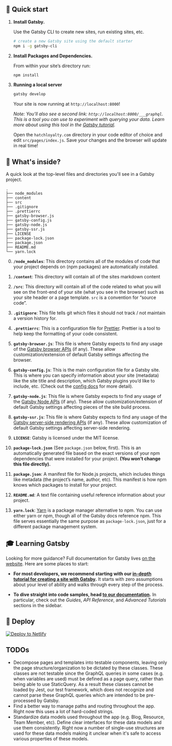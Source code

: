 ## 🚀 Quick start

1.  **Install Gatsby.**

    Use the Gatsby CLI to create new sites, run existing sites, etc.

    ```sh
    # create a new Gatsby site using the default starter
    npm i -g gatsby-cli
    ```

1.  **Install Packages and Dependencies.**

    From within your site’s directory run:

    ```sh
    npm install
    ```

1.  **Running a local server**

    ```sh
    gatsby develop
    ```

    Your site is now running at `http://localhost:8000`!

    *Note: You'll also see a second link: `http://localhost:8000/___graphql`. This is a tool you can use to experiment with querying your data. Learn more about using this tool in the [Gatsby tutorial](https://www.gatsbyjs.org/tutorial/part-five/#introducing-graphiql).*

    Open the `hatchloyalty.com` directory in your code editor of choice and edit `src/pages/index.js`. Save your changes and the browser will update in real time!

## 🧐 What's inside?

A quick look at the top-level files and directories you'll see in a Gatsby project.

    .
    ├── node_modules
    ├── content
    ├── src
    ├── .gitignore
    ├── .prettierrc
    ├── gatsby-browser.js
    ├── gatsby-config.js
    ├── gatsby-node.js
    ├── gatsby-ssr.js
    ├── LICENSE
    ├── package-lock.json
    ├── package.json
    ├── README.md
    └── yarn.lock

  0.  **`/node_modules`**: This directory contains all of the modules of code that your project depends on (npm packages) are automatically installed.

  1.  **`/content`**: This directory will contain all of the sites markdown content

  2.  **`/src`**: This directory will contain all of the code related to what you will see on the front-end of your site (what you see in the browser) such as your site header or a page template. `src` is a convention for “source code”.

  3.  **`.gitignore`**: This file tells git which files it should not track / not maintain a version history for.

  4.  **`.prettierrc`**: This is a configuration file for [Prettier](https://prettier.io/). Prettier is a tool to help keep the formatting of your code consistent.

  5.  **`gatsby-browser.js`**: This file is where Gatsby expects to find any usage of the [Gatsby browser APIs](https://www.gatsbyjs.org/docs/browser-apis/) (if any). These allow customization/extension of default Gatsby settings affecting the browser.

  6.  **`gatsby-config.js`**: This is the main configuration file for a Gatsby site. This is where you can specify information about your site (metadata) like the site title and description, which Gatsby plugins you’d like to include, etc. (Check out the [config docs](https://www.gatsbyjs.org/docs/gatsby-config/) for more detail).

  7.  **`gatsby-node.js`**: This file is where Gatsby expects to find any usage of the [Gatsby Node APIs](https://www.gatsbyjs.org/docs/node-apis/) (if any). These allow customization/extension of default Gatsby settings affecting pieces of the site build process.

  8.  **`gatsby-ssr.js`**: This file is where Gatsby expects to find any usage of the [Gatsby server-side rendering APIs](https://www.gatsbyjs.org/docs/ssr-apis/) (if any). These allow customization of default Gatsby settings affecting server-side rendering.

  9.  **`LICENSE`**: Gatsby is licensed under the MIT license.

  10.  **`package-lock.json`** (See `package.json` below, first). This is an automatically generated file based on the exact versions of your npm dependencies that were installed for your project. **(You won’t change this file directly).**

  11.  **`package.json`**: A manifest file for Node.js projects, which includes things like metadata (the project’s name, author, etc). This manifest is how npm knows which packages to install for your project.

  12.  **`README.md`**: A text file containing useful reference information about your project.

  13.  **`yarn.lock`**: [Yarn](https://yarnpkg.com/) is a package manager alternative to npm. You can use either yarn or npm, though all of the Gatsby docs reference npm.  This file serves essentially the same purpose as `package-lock.json`, just for a different package management system.

## 🎓 Learning Gatsby

Looking for more guidance? Full documentation for Gatsby lives [on the website](https://www.gatsbyjs.org/). Here are some places to start:

-   **For most developers, we recommend starting with our [in-depth tutorial for creating a site with Gatsby](https://www.gatsbyjs.org/tutorial/).** It starts with zero assumptions about your level of ability and walks through every step of the process.

-   **To dive straight into code samples, head [to our documentation](https://www.gatsbyjs.org/docs/).** In particular, check out the _Guides_, _API Reference_, and _Advanced Tutorials_ sections in the sidebar.

## 💫 Deploy

[![Deploy to Netlify](https://www.netlify.com/img/deploy/button.svg)](https://app.netlify.com/start/deploy?repository=https://github.com/gatsbyjs/gatsby-starter-default)

## TODOs

* Decompose pages and templates into testable components, leaving only the page structure/organization to be dictated by these classes. These classes are not testable since the GraphQL queries in some cases (e.g. when variables are used) must be defined as a page query, rather than being able to use StaticQuery. As a result these classes cannot be loaded by Jest, our test framework, which does not recognize and cannot parse these GraphQL queries which are intended to be pre-processed by Gatsby.
* Find a better way to manage paths and routing throughout the app. Right now this uses a lot of hard-coded strings.
* Standardize data models used throughout the app (e.g. Blog, Resource, Team Member, etc). Define clear interfaces for these data models and use them consistently. Right now a number of single-use structures are used for these data models making it unclear when it's safe to access various properties of these models.
